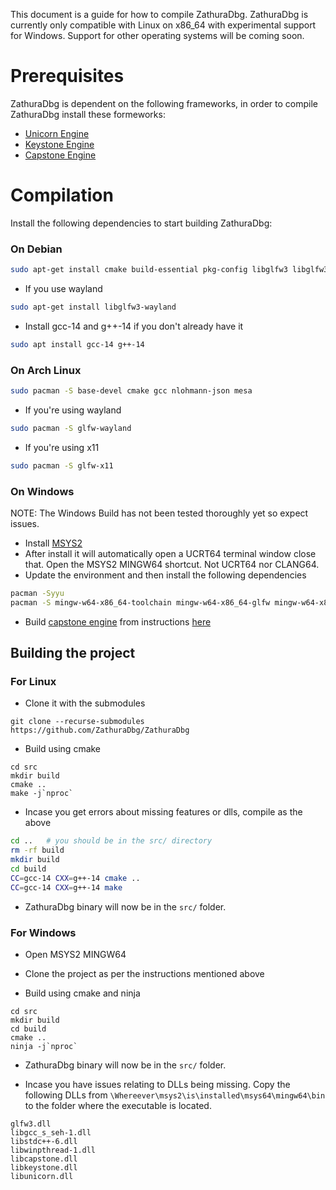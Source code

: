 This document is a guide for how to compile ZathuraDbg. ZathuraDbg is currently only compatible with Linux on x86_64 with experimental support for Windows. Support for other operating systems will be coming soon.

# Prerequisites
ZathuraDbg is dependent on the following frameworks, in order to compile ZathuraDbg install these formeworks:
- [Unicorn Engine](https://github.com/unicorn-engine/unicorn/blob/master/docs/COMPILE.md)
- [Keystone Engine](https://github.com/keystone-engine/keystone/blob/master/docs/COMPILE.md)
- [Capstone Engine](https://github.com/capstone-engine/capstone/blob/next/BUILDING.md)

# Compilation
Install the following dependencies to start building ZathuraDbg:
### On Debian
```sh
sudo apt-get install cmake build-essential pkg-config libglfw3 libglfw3-dev nlohmann-json3-dev 
```
- If you use wayland
```sh
sudo apt-get install libglfw3-wayland

```
- Install gcc-14 and g++-14 if you don't already have it 
```sh 
sudo apt install gcc-14 g++-14
```

### On Arch Linux
```sh
sudo pacman -S base-devel cmake gcc nlohmann-json mesa
```

- If you're using wayland
```sh
sudo pacman -S glfw-wayland
```
- If you're using x11
```sh
sudo pacman -S glfw-x11
```

### On Windows

NOTE: The Windows Build has not been tested thoroughly yet so expect issues.

- Install [MSYS2](https://www.msys2.org/)
- After install it will automatically open a UCRT64 terminal window close that. Open the MSYS2 MINGW64 shortcut. Not UCRT64 nor CLANG64.
- Update the environment and then install the following dependencies
```sh
pacman -Syyu
pacman -S mingw-w64-x86_64-toolchain mingw-w64-x86_64-glfw mingw-w64-x86_64-keystone mingw-w64-x86_64-unicorn mingw-w64-x86_64-cmake git 
```
- Build [capstone engine](capstone-engine.org) from instructions [here](https://github.com/capstone-engine/capstone/blob/next/BUILDING.md)

## Building the project

### For Linux
- Clone it with the submodules
```
git clone --recurse-submodules https://github.com/ZathuraDbg/ZathuraDbg
```
- Build using cmake
```
cd src
mkdir build
cmake .. 
make -j`nproc`
```
- Incase you get errors about missing features or dlls, compile as the above
```sh
cd ..   # you should be in the src/ directory 
rm -rf build
mkdir build
cd build
CC=gcc-14 CXX=g++-14 cmake .. 
CC=gcc-14 CXX=g++-14 make
```
- ZathuraDbg binary will now be in the `src/` folder.

### For Windows
- Open MSYS2 MINGW64

- Clone the project as per the instructions mentioned above

- Build using cmake and ninja
```
cd src
mkdir build
cd build
cmake ..
ninja -j`nproc`
```

- ZathuraDbg binary will now be in the `src/` folder.

- Incase you have issues relating to DLLs being missing. Copy the following DLLs from `\Whereever\msys2\is\installed\msys64\mingw64\bin` to the folder where the executable is located.
```
glfw3.dll        
libgcc_s_seh-1.dll  
libstdc++-6.dll  
libwinpthread-1.dll
libcapstone.dll  
libkeystone.dll     
libunicorn.dll
```
